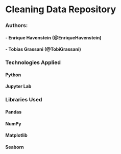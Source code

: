 # Cleaning Data Repository
### Authors: 
#### - Enrique Havenstein (@EnriqueHavenstein)
#### - Tobias Grassani (@TobiGrassani)

### Technologies Applied
#### Python
#### Jupyter Lab

### Libraries Used
#### Pandas
#### NumPy
#### Matplotlib
#### Seaborn
